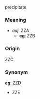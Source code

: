 precipitate
### Meaning
+ _adj_: ZZA
    + __eg__: ZZB

### Origin

ZZC

### Synonym

__eg__: ZZD

+ ZZE



